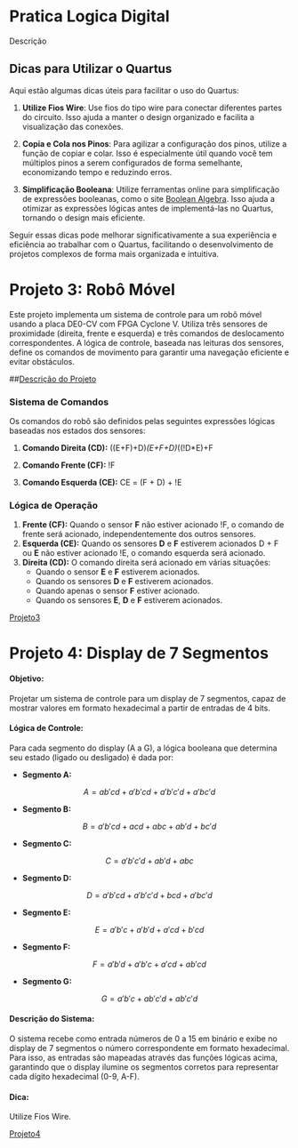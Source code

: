 # Pratica Logica Digital
Descrição

## Dicas para Utilizar o Quartus

Aqui estão algumas dicas úteis para facilitar o uso do Quartus:

1. **Utilize Fios Wire**: Use fios do tipo wire para conectar diferentes partes do circuito. Isso ajuda a manter o design organizado e facilita a visualização das conexões.

2. **Copia e Cola nos Pinos**: Para agilizar a configuração dos pinos, utilize a função de copiar e colar. Isso é especialmente útil quando você tem múltiplos pinos a serem configurados de forma semelhante, economizando tempo e reduzindo erros.

3. **Simplificação Booleana**: Utilize ferramentas online para simplificação de expressões booleanas, como o site [Boolean Algebra](https://www.boolean-algebra.com/). Isso ajuda a otimizar as expressões lógicas antes de implementá-las no Quartus, tornando o design mais eficiente.

Seguir essas dicas pode melhorar significativamente a sua experiência e eficiência ao trabalhar com o Quartus, facilitando o desenvolvimento de projetos complexos de forma mais organizada e intuitiva.


# Projeto 3: Robô Móvel
Este projeto implementa um sistema de controle para um robô móvel usando a placa DE0-CV com FPGA Cyclone V. Utiliza três sensores de proximidade (direita, frente e esquerda) e três comandos de deslocamento correspondentes. A lógica de controle, baseada nas leituras dos sensores, define os comandos de movimento para garantir uma navegação eficiente e evitar obstáculos. 

##[Descrição do Projeto](https://github.com/user-attachments/files/15919390/robo-movel-4-5.pdf)

### Sistema de Comandos
Os comandos do robô são definidos pelas seguintes expressões lógicas baseadas nos estados dos sensores:

1. **Comando Direita (CD):** ((E+F)+D)*(E+F+D)*((!D*E)+F 

4. **Comando Frente (CF):**  !F

7. **Comando Esquerda (CE):**  CE = (F + D) + !E

### Lógica de Operação 
1. **Frente (CF):** Quando o sensor **F** não estiver acionado !F, o comando de frente será acionado, independentemente dos outros sensores.
2. **Esquerda (CE):** Quando os sensores **D** e **F** estiverem acionados D + F ou **E** não estiver acionado !E, o comando esquerda será acionado.
3. **Direita (CD):** O comando direita será acionado em várias situações:
   - Quando o sensor **E** e **F** estiverem acionados.
   - Quando os sensores **D** e **F** estiverem acionados.
   - Quando apenas o sensor **F** estiver acionado.
   - Quando os sensores **E**, **D** e **F** estiverem acionados.
     
[Projeto3](https://drive.google.com/file/d/1TZEfIjE5YjMzUMGG7OkXJ11QpQRmGR6_/view?usp=drive_link)


# Projeto 4: Display de 7 Segmentos

#### Objetivo:
Projetar um sistema de controle para um display de 7 segmentos, capaz de mostrar valores em formato hexadecimal a partir de entradas de 4 bits.

#### Lógica de Controle:
Para cada segmento do display (A a G), a lógica booleana que determina seu estado (ligado ou desligado) é dada por:

- **Segmento A:**
  
$$ A = ab'cd + a'b'cd + a'b'c'd + a'bc'd $$
  

- **Segmento B:**
  
$$ B = a'b'cd + acd + abc + ab'd + bc'd $$

- **Segmento C:**
  
$$ C = a'b'c'd + ab'd + abc $$

- **Segmento D:**
  
$$ D = a'b'cd + a'b'c'd + bcd + a'bc'd $$

- **Segmento E:**
  
$$ E = a'b'c + a'b'd + a'cd + b'cd $$

- **Segmento F:**
  
$$ F = a'b'd + a'b'c + a'cd + ab'cd $$

- **Segmento G:**
  
$$ G = a'b'c + ab'c'd + ab'c'd $$

#### Descrição do Sistema:
O sistema recebe como entrada números de 0 a 15 em binário e exibe no display de 7 segmentos o número correspondente em formato hexadecimal. Para isso, as entradas são mapeadas através das funções lógicas acima, garantindo que o display ilumine os segmentos corretos para representar cada dígito hexadecimal (0-9, A-F).

#### Dica:
Utilize Fios Wire.

[Projeto4](https://drive.google.com/file/d/1umWQqudsUT-bZy4cZvuFx8Y1rINWC4JW/view?usp=drive_link)
